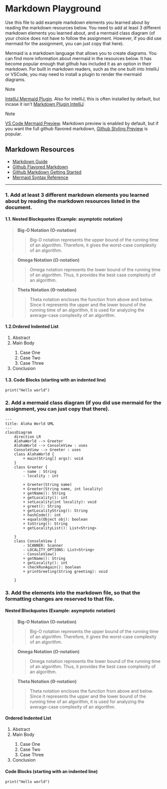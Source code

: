 # Markdown Playground

Use this file to add example markdown elements you learned about by reading the markdown resources below. You need to add at least 3 different markdown elements you learned about, and a mermaid class diagram (of your choice does not have to follow the assignment. However, if you did use mermaid for the assignment, you can just copy that here). 

Mermaid is a markdown language that allows you to create diagrams. You can find more information about mermaid in the resources below. It has become popular enough that github has included it as an option in their markdown.  For built in markdown readers, such as the one built into IntelliJ or VSCode, you may need to install a plugin to render the mermaid diagrams. 

> [!NOTE]
> [IntelliJ Mermaid Plugin](https://plugins.jetbrains.com/plugin/20146-mermaid). Also for intelliJ, this is often installed by default, but incase it isn't [Markdown Plugin IntelliJ](https://plugins.jetbrains.com/plugin/7793-markdown). 

> [!NOTE] 
> [VS Code Mermaid Preview](https://marketplace.visualstudio.com/items?itemName=bierner.markdown-mermaid). Markdown preview is enabled by default, but if you want the full github flavored markdown, [Github Styling Preview](https://marketplace.visualstudio.com/items?itemName=bierner.markdown-preview-github-styles) is popular. 


## Markdown Resources

* [Markdown Guide](https://www.markdownguide.org/basic-syntax/)
* [Github Flavored Markdown](https://guides.github.com/features/mastering-markdown/)
* [Github Markdown Getting Started](https://docs.github.com/en/get-started/writing-on-github/getting-started-with-writing-and-formatting-on-github/basic-writing-and-formatting-syntax)
* [Mermaid Syntax Reference](https://mermaid.js.org/intro/syntax-reference.html) 


<!-- start your playground code under this dashed line -->
----

### 1. Add at least 3 different markdown elements you learned about by reading the markdown resources listed in the document.
#### 1.1. Nested Blockquotes (Example: asymptotic notation)
> **Big-O Notation (O-notation)**
>> Big-O notation represents the upper bound of the running time of an algorithm. Therefore, it gives the worst-case complexity of an algorithm.

> **Omega Notation (Ω-notation)**
>> Omega notation represents the lower bound of the running time of an algorithm. Thus, it provides the best case complexity of an algorithm.

> **Theta Notation (Θ-notation)**
>> Theta notation encloses the function from above and below. Since it represents the upper and the lower bound of the running time of an algorithm, it is used for analyzing the average-case complexity of an algorithm.

#### 1.2.Ordered Indented List
<ol>
  <li>Abstract</li>
  <li>Main Body</li>
    <ol>
        <li>Case One</li>
        <li>Case Two</li>
        <li>Case Three</li>
    </ol>
  <li>Conclusion</li>
</ol>

#### 1.3. Code Blocks (starting with an indented line)

```
print("Hello world")
```



### 2. Add a mermaid class diagram (if you did use mermaid for the assignment, you can just copy that there).

```mermaid
---
title: Aloha World UML
---
classDiagram
    direction LR
    AlohaWorld --> Greeter
    AlohaWorld --> ConsoleView : uses
    ConsoleView --> Greeter : uses
    class AlohaWorld {
        + main(String[] args): void
    }
    class Greeter {
        - name : String
        - locality : int

        + Greeter(String name)
        + Greeter(String name, int locality)
        + getName(): String
        + getLocality(): int
        + setLocality(int locality): void
        + greet(): String
        + getLocalityString(): String
        + hashCode(): int
        + equals(Object obj): boolean
        + toString(): String
        + getLocalityList(): List<String>

    }
    class ConsoleView {
        - SCANNER: Scanner
        - LOCALITY_OPTIONS: List<String>
        - ConsoleView()
        + getName(): String
        + getLocality(): int
        + checkRunAgain(): boolean
        + printGreeting(String greeting): void

    }
```


### 3. Add the elements into the markdown file, so that the formatting changes are reserved to that file. 
#### Nested Blockquotes (Example: asymptotic notation)
> **Big-O Notation (O-notation)**
>> Big-O notation represents the upper bound of the running time of an algorithm. Therefore, it gives the worst-case complexity of an algorithm.

> **Omega Notation (Ω-notation)**
>> Omega notation represents the lower bound of the running time of an algorithm. Thus, it provides the best case complexity of an algorithm.

> **Theta Notation (Θ-notation)**
>> Theta notation encloses the function from above and below. Since it represents the upper and the lower bound of the running time of an algorithm, it is used for analyzing the average-case complexity of an algorithm.

#### Ordered Indented List
<ol>
  <li>Abstract</li>
  <li>Main Body</li>
    <ol>
        <li>Case One</li>
        <li>Case Two</li>
        <li>Case Three</li>
    </ol>
  <li>Conclusion</li>
</ol>

#### Code Blocks (starting with an indented line)

```
print("Hello world")
```
